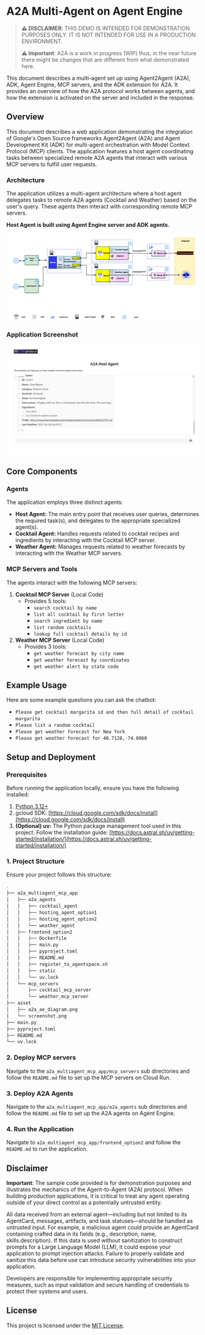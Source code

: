 # A2A Multi-Agent on Agent Engine

> **⚠️ DISCLAIMER**: THIS DEMO IS INTENDED FOR DEMONSTRATION PURPOSES ONLY. IT IS NOT INTENDED FOR USE IN A PRODUCTION ENVIRONMENT.
>
> **⚠️ Important**: A2A is a work in progress (WIP) thus, in the near future there might be changes that are different from what demonstrated here.

This document describes a multi-agent set up using Agent2Agent (A2A), ADK, Agent Engine, MCP servers, and the ADK extension for A2A. It provides an overview of how the A2A protocol works between agents, and how the extension is activated on the server and included in the response.

## Overview

This document describes a web application demonstrating the integration of Google's Open Source frameworks Agent2Agent (A2A) and Agent Development Kit (ADK) for multi-agent orchestration with Model Context Protocol (MCP) clients. The application features a host agent coordinating tasks between specialized remote A2A agents that interact with various MCP servers to fulfill user requests.

### Architecture

The application utilizes a multi-agent architecture where a host agent delegates tasks to remote A2A agents (Cocktail and Weather) based on the user's query. These agents then interact with corresponding remote MCP servers.



**Host Agent is built using Agent Engine server and ADK agents.**

![architecture](asset/a2a_adk_diagram.png)

### Application Screenshot

![screenshot](asset/screenshot.png)

## Core Components

### Agents

The application employs three distinct agents:

- **Host Agent:** The main entry point that receives user queries, determines the required task(s), and delegates to the appropriate specialized agent(s).
- **Cocktail Agent:** Handles requests related to cocktail recipes and ingredients by interacting with the Cocktail MCP server.
- **Weather Agent:** Manages requests related to weather forecasts by interacting with the Weather MCP servers.

### MCP Servers and Tools

The agents interact with the following MCP servers:

1.  **Cocktail MCP Server** (Local Code)
    - Provides 5 tools:
        - `search cocktail by name`
        - `list all cocktail by first letter`
        - `search ingredient by name`
        - `list random cocktails`
        - `lookup full cocktail details by id`
2.  **Weather MCP Server** (Local Code)
    - Provides 3 tools:
        - `get weather forecast by city name`
        - `get weather forecast by coordinates`
        - `get weather alert by state code`

## Example Usage

Here are some example questions you can ask the chatbot:

- `Please get cocktail margarita id and then full detail of cocktail margarita`
- `Please list a random cocktail`
- `Please get weather forecast for New York`
- `Please get weather forecast for 40.7128,-74.0060`

## Setup and Deployment

### Prerequisites

Before running the application locally, ensure you have the following installed:

1.  [Python 3.12+](https://www.python.org/downloads/)
2.  gcloud SDK: [https://cloud.google.com/sdk/docs/install](https://cloud.google.com/sdk/docs/install)
3.  **(Optional) uv:** The Python package management tool used in this project. Follow the installation guide: [https://docs.astral.sh/uv/getting-started/installation/](https://docs.astral.sh/uv/getting-started/installation/)

### 1. Project Structure

Ensure your project follows this structure:

```bash
.
├── a2a_multiagent_mcp_app
│   ├── a2a_agents
│   │   ├── cocktail_agent
│   │   ├── hosting_agent_option1
│   │   ├── hosting_agent_option2
│   │   └── weather_agent
│   ├── frontend_option2
│   │   ├── Dockerfile
│   │   ├── main.py
│   │   ├── pyproject.toml
│   │   ├── README.md
│   │   ├── register_to_agentspace.sh
│   │   ├── static
│   │   └── uv.lock
│   └── mcp_servers
│       ├── cocktail_mcp_server
│       └── weather_mcp_server
├── asset
│   ├── a2a_ae_diagram.png
│   └── screenshot.png
├── main.py
├── pyproject.toml
├── README.md
└── uv.lock
```

### 2. Deploy MCP servers

Navigate to the `a2a_multiagent_mcp_app/mcp_servers` sub directories and follow the `README.md` file to set up the MCP servers on Cloud Run.

### 3. Deploy A2A Agents

Navigate to the `a2a_multiagent_mcp_app/a2a_agents` sub directories and follow the `README.md` file to set up the A2A agents on Agent Engine.

### 4. Run the Application

Navigate to `a2a_multiagent_mcp_app/frontend_option2` and follow the `README.md` to run the application.

## Disclaimer

**Important**: The sample code provided is for demonstration purposes and illustrates the mechanics of the Agent-to-Agent (A2A) protocol. When building production applications, it is critical to treat any agent operating outside of your direct control as a potentially untrusted entity.

All data received from an external agent—including but not limited to its AgentCard, messages, artifacts, and task statuses—should be handled as untrusted input. For example, a malicious agent could provide an AgentCard containing crafted data in its fields (e.g., description, name, skills.description). If this data is used without sanitization to construct prompts for a Large Language Model (LLM), it could expose your application to prompt injection attacks. Failure to properly validate and sanitize this data before use can introduce security vulnerabilities into your application.

Developers are responsible for implementing appropriate security measures, such as input validation and secure handling of credentials to protect their systems and users.

## License

This project is licensed under the [MIT License](LICENSE).
